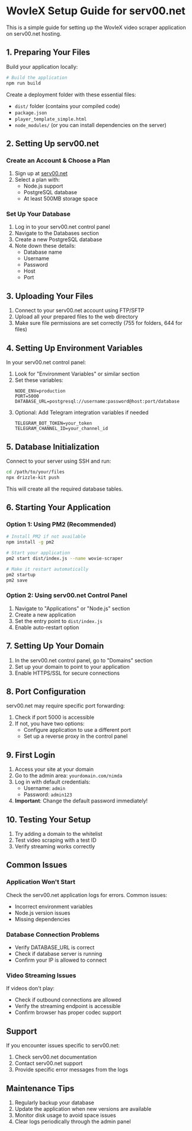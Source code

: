 # WovIeX Setup Guide for serv00.net

This is a simple guide for setting up the WovIeX video scraper application on serv00.net hosting.

## 1. Preparing Your Files

Build your application locally:

```bash
# Build the application
npm run build
```

Create a deployment folder with these essential files:
- `dist/` folder (contains your compiled code)
- `package.json`
- `player_template_simple.html`
- `node_modules/` (or you can install dependencies on the server)

## 2. Setting Up serv00.net

### Create an Account & Choose a Plan

1. Sign up at [serv00.net](https://serv00.net)
2. Select a plan with:
   - Node.js support
   - PostgreSQL database
   - At least 500MB storage space

### Set Up Your Database

1. Log in to your serv00.net control panel
2. Navigate to the Databases section
3. Create a new PostgreSQL database
4. Note down these details:
   - Database name
   - Username
   - Password
   - Host
   - Port

## 3. Uploading Your Files

1. Connect to your serv00.net account using FTP/SFTP
2. Upload all your prepared files to the web directory
3. Make sure file permissions are set correctly (755 for folders, 644 for files)

## 4. Setting Up Environment Variables

In your serv00.net control panel:

1. Look for "Environment Variables" or similar section
2. Set these variables:
   ```
   NODE_ENV=production
   PORT=5000
   DATABASE_URL=postgresql://username:password@host:port/database
   ```
3. Optional: Add Telegram integration variables if needed
   ```
   TELEGRAM_BOT_TOKEN=your_token
   TELEGRAM_CHANNEL_ID=your_channel_id
   ```

## 5. Database Initialization

Connect to your server using SSH and run:

```bash
cd /path/to/your/files
npx drizzle-kit push
```

This will create all the required database tables.

## 6. Starting Your Application

### Option 1: Using PM2 (Recommended)

```bash
# Install PM2 if not available
npm install -g pm2

# Start your application
pm2 start dist/index.js --name wovie-scraper

# Make it restart automatically
pm2 startup
pm2 save
```

### Option 2: Using serv00.net Control Panel

1. Navigate to "Applications" or "Node.js" section
2. Create a new application
3. Set the entry point to `dist/index.js`
4. Enable auto-restart option

## 7. Setting Up Your Domain

1. In the serv00.net control panel, go to "Domains" section
2. Set up your domain to point to your application
3. Enable HTTPS/SSL for secure connections

## 8. Port Configuration

serv00.net may require specific port forwarding:

1. Check if port 5000 is accessible
2. If not, you have two options:
   - Configure application to use a different port
   - Set up a reverse proxy in the control panel

## 9. First Login

1. Access your site at your domain
2. Go to the admin area: `yourdomain.com/nimda`
3. Log in with default credentials:
   - Username: `admin`
   - Password: `admin123`
4. **Important**: Change the default password immediately!

## 10. Testing Your Setup

1. Try adding a domain to the whitelist
2. Test video scraping with a test ID
3. Verify streaming works correctly

## Common Issues

### Application Won't Start

Check the serv00.net application logs for errors. Common issues:
- Incorrect environment variables
- Node.js version issues
- Missing dependencies

### Database Connection Problems

- Verify DATABASE_URL is correct
- Check if database server is running
- Confirm your IP is allowed to connect

### Video Streaming Issues

If videos don't play:
- Check if outbound connections are allowed
- Verify the streaming endpoint is accessible
- Confirm browser has proper codec support

## Support

If you encounter issues specific to serv00.net:
1. Check serv00.net documentation
2. Contact serv00.net support
3. Provide specific error messages from the logs

## Maintenance Tips

1. Regularly backup your database
2. Update the application when new versions are available
3. Monitor disk usage to avoid space issues
4. Clear logs periodically through the admin panel